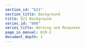 ```yaml
---
section_id: "621"
section_title: Background
title: 621 Background
series_id: "600"
series_title: Warning and Response
page_in_manual: 620-2
document_depth: 3
---
```

